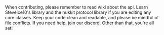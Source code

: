 When contributing, please remember to read wiki about the api. Learn Steveice10's library and the nukkit protocol library if you are editing any core classes. Keep your code clean and readable, and please be mindful of file conflicts. If you need help, join our discord. Other than that, you're all set!
